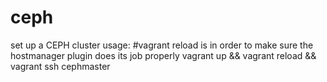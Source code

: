 # ceph
set up a CEPH cluster
usage:
#vagrant reload is in order to make sure the hostmanager plugin does its job properly
vagrant up && vagrant reload && vagrant ssh cephmaster
